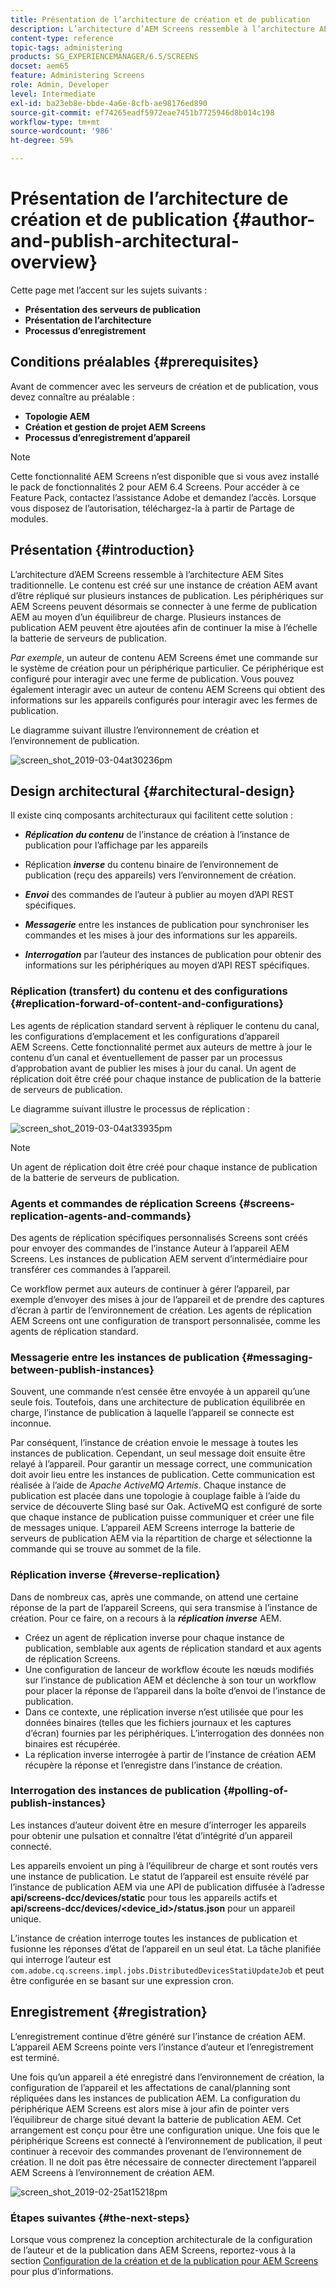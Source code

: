 ```yaml
---
title: Présentation de l’architecture de création et de publication
description: L’architecture d’AEM Screens ressemble à l’architecture AEM Sites traditionnelle. Le contenu est créé sur une instance de création AEM avant d’être répliqué sur plusieurs instances de publication.
content-type: reference
topic-tags: administering
products: SG_EXPERIENCEMANAGER/6.5/SCREENS
docset: aem65
feature: Administering Screens
role: Admin, Developer
level: Intermediate
exl-id: ba23eb8e-bbde-4a6e-8cfb-ae98176ed890
source-git-commit: ef74265eadf5972eae7451b7725946d8b014c198
workflow-type: tm+mt
source-wordcount: '986'
ht-degree: 59%

---
```


# Présentation de l’architecture de création et de publication {#author-and-publish-architectural-overview}

Cette page met l’accent sur les sujets suivants :

* **Présentation des serveurs de publication**
* **Présentation de l’architecture**
* **Processus d’enregistrement**

## Conditions préalables {#prerequisites}

Avant de commencer avec les serveurs de création et de publication, vous devez connaître au préalable :

* **Topologie AEM**
* **Création et gestion de projet AEM Screens**
* **Processus d’enregistrement d’appareil**

>[!NOTE]
>
>Cette fonctionnalité AEM Screens n’est disponible que si vous avez installé le pack de fonctionnalités 2 pour AEM 6.4 Screens. Pour accéder à ce Feature Pack, contactez l’assistance Adobe et demandez l’accès. Lorsque vous disposez de l’autorisation, téléchargez-la à partir de Partage de modules.

## Présentation {#introduction}

L’architecture d’AEM Screens ressemble à l’architecture AEM Sites traditionnelle. Le contenu est créé sur une instance de création AEM avant d’être répliqué sur plusieurs instances de publication. Les périphériques sur AEM Screens peuvent désormais se connecter à une ferme de publication AEM au moyen d’un équilibreur de charge. Plusieurs instances de publication AEM peuvent être ajoutées afin de continuer la mise à l’échelle la batterie de serveurs de publication.

*Par exemple*, un auteur de contenu AEM Screens émet une commande sur le système de création pour un périphérique particulier. Ce périphérique est configuré pour interagir avec une ferme de publication. Vous pouvez également interagir avec un auteur de contenu AEM Screens qui obtient des informations sur les appareils configurés pour interagir avec les fermes de publication.

Le diagramme suivant illustre l’environnement de création et l’environnement de publication.

![screen_shot_2019-03-04at30236pm](assets/screen_shot_2019-03-04at30236pm.png)

## Design architectural {#architectural-design}

Il existe cinq composants architecturaux qui facilitent cette solution :

* ***Réplication du contenu*** de l’instance de création à l’instance de publication pour l’affichage par les appareils

* Réplication ***inverse*** du contenu binaire de l’environnement de publication (reçu des appareils) vers l’environnement de création.
* ***Envoi*** des commandes de l’auteur à publier au moyen d’API REST spécifiques.
* ***Messagerie*** entre les instances de publication pour synchroniser les commandes et les mises à jour des informations sur les appareils.
* ***Interrogation*** par l’auteur des instances de publication pour obtenir des informations sur les périphériques au moyen d’API REST spécifiques.

### Réplication (transfert) du contenu et des configurations {#replication-forward-of-content-and-configurations}

Les agents de réplication standard servent à répliquer le contenu du canal, les configurations d’emplacement et les configurations d’appareil AEM Screens. Cette fonctionnalité permet aux auteurs de mettre à jour le contenu d’un canal et éventuellement de passer par un processus d’approbation avant de publier les mises à jour du canal. Un agent de réplication doit être créé pour chaque instance de publication de la batterie de serveurs de publication.

Le diagramme suivant illustre le processus de réplication :

![screen_shot_2019-03-04at33935pm](assets/screen_shot_2019-03-04at33935pm.png)

>[!NOTE]
>
>Un agent de réplication doit être créé pour chaque instance de publication de la batterie de serveurs de publication.

### Agents et commandes de réplication Screens {#screens-replication-agents-and-commands}

Des agents de réplication spécifiques personnalisés Screens sont créés pour envoyer des commandes de l’instance Auteur à l’appareil AEM Screens. Les instances de publication AEM servent d’intermédiaire pour transférer ces commandes à l’appareil.

Ce workflow permet aux auteurs de continuer à gérer l’appareil, par exemple d’envoyer des mises à jour de l’appareil et de prendre des captures d’écran à partir de l’environnement de création. Les agents de réplication AEM Screens ont une configuration de transport personnalisée, comme les agents de réplication standard.

### Messagerie entre les instances de publication {#messaging-between-publish-instances}

Souvent, une commande n’est censée être envoyée à un appareil qu’une seule fois. Toutefois, dans une architecture de publication équilibrée en charge, l’instance de publication à laquelle l’appareil se connecte est inconnue.

Par conséquent, l’instance de création envoie le message à toutes les instances de publication. Cependant, un seul message doit ensuite être relayé à l’appareil. Pour garantir un message correct, une communication doit avoir lieu entre les instances de publication. Cette communication est réalisée à l’aide de *Apache ActiveMQ Artemis*. Chaque instance de publication est placée dans une topologie à couplage faible à l’aide du service de découverte Sling basé sur Oak. ActiveMQ est configuré de sorte que chaque instance de publication puisse communiquer et créer une file de messages unique. L’appareil AEM Screens interroge la batterie de serveurs de publication AEM via la répartition de charge et sélectionne la commande qui se trouve au sommet de la file.

### Réplication inverse {#reverse-replication}

Dans de nombreux cas, après une commande, on attend une certaine réponse de la part de l’appareil Screens, qui sera transmise à l’instance de création. Pour ce faire, on a recours à la ***réplication inverse*** AEM.

* Créez un agent de réplication inverse pour chaque instance de publication, semblable aux agents de réplication standard et aux agents de réplication Screens.
* Une configuration de lanceur de workflow écoute les nœuds modifiés sur l’instance de publication AEM et déclenche à son tour un workflow pour placer la réponse de l’appareil dans la boîte d’envoi de l’instance de publication.
* Dans ce contexte, une réplication inverse n’est utilisée que pour les données binaires (telles que les fichiers journaux et les captures d’écran) fournies par les périphériques. L’interrogation des données non binaires est récupérée.
* La réplication inverse interrogée à partir de l’instance de création AEM récupère la réponse et l’enregistre dans l’instance de création.

### Interrogation des instances de publication {#polling-of-publish-instances}

Les instances d’auteur doivent être en mesure d’interroger les appareils pour obtenir une pulsation et connaître l’état d’intégrité d’un appareil connecté.

Les appareils envoient un ping à l’équilibreur de charge et sont routés vers une instance de publication. Le statut de l’appareil est ensuite révélé par l’instance de publication AEM via une API de publication diffusée à l’adresse **api/screens-dcc/devices/static** pour tous les appareils actifs et **api/screens-dcc/devices/&lt;device_id>/status.json** pour un appareil unique.

L’instance de création interroge toutes les instances de publication et fusionne les réponses d’état de l’appareil en un seul état. La tâche planifiée qui interroge l’auteur est `com.adobe.cq.screens.impl.jobs.DistributedDevicesStatiUpdateJob` et peut être configurée en se basant sur une expression cron.

## Enregistrement {#registration}

L’enregistrement continue d’être généré sur l’instance de création AEM. L’appareil AEM Screens pointe vers l’instance d’auteur et l’enregistrement est terminé.

Une fois qu’un appareil a été enregistré dans l’environnement de création, la configuration de l’appareil et les affectations de canal/planning sont répliquées dans les instances de publication AEM. La configuration du périphérique AEM Screens est alors mise à jour afin de pointer vers l’équilibreur de charge situé devant la batterie de publication AEM. Cet arrangement est conçu pour être une configuration unique. Une fois que le périphérique Screens est connecté à l’environnement de publication, il peut continuer à recevoir des commandes provenant de l’environnement de création. Il ne doit pas être nécessaire de connecter directement l’appareil AEM Screens à l’environnement de création AEM.

![screen_shot_2019-02-25at15218pm](assets/screen_shot_2019-02-25at15218pm.png)

### Étapes suivantes {#the-next-steps}

Lorsque vous comprenez la conception architecturale de la configuration de l’auteur et de la publication dans AEM Screens, reportez-vous à la section [Configuration de la création et de la publication pour AEM Screens](author-and-publish.md) pour plus d’informations.
